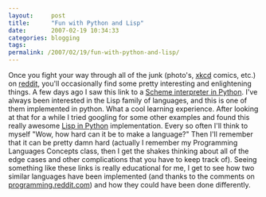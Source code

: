 ```yaml
---
layout:     post
title:      "Fun with Python and Lisp"
date:       2007-02-19 10:34:33
categories: blogging
tags:  
permalink: /2007/02/19/fun-with-python-and-lisp/
---
```

Once you fight your way through all of the junk (photo's, [xkcd](http://xkcd.com) comics, etc.) on [reddit](http://reddit.com), you'll occasionally find some pretty interesting and enlightening things. A few days ago I saw this link to a [Scheme interpreter in Python](http://thinkpython.blogspot.com/2005/02/simple-scheme-interpreter.html). I've always been interested in the Lisp family of languages, and this is one of them implemented in python. What a cool learning experience. After looking at that for a while I tried googling for some other examples and found this really awesome [Lisp in Python](http://www.ibiblio.org/obp/py4fun/lisp/lisp.html) implementation. Every so often I'll think to myself "Wow, how hard can it be to make a language?" Then I'll remember that it can be pretty damn hard (actually I remember my Programming Languages Concepts class, then I get the shakes thinking about all of the edge cases and other complications that you have to keep track of). Seeing something like these links is really educational for me, I get to see how two similar languages have been implemented (and thanks to the comments on [programming.reddit.com](http://programming.reddit.com/)) and how they could have been done differently.

